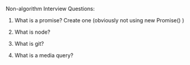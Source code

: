 Non-algorithm Interview Questions:

1. What is a promise? Create one (obviously not using new Promise() )

2. What is node?

3. What is git?

4. What is a media query?
